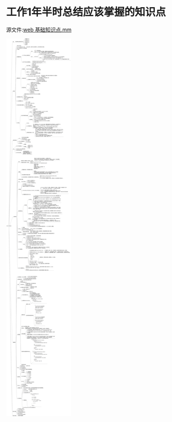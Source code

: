 # 工作1年半时总结应该掌握的知识点
源文件:[web 基础知识点.mm](source/web%20%E5%9F%BA%E7%A1%80%E7%9F%A5%E8%AF%86%E7%82%B9.mm)

![](source/web%20%E5%9F%BA%E7%A1%80%E7%9F%A5%E8%AF%86%E7%82%B9.png)